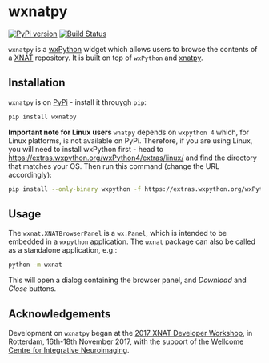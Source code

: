wxnatpy
=======


[![PyPi version](https://img.shields.io/pypi/v/wxnatpy.svg)](https://pypi.python.org/pypi/wxnatpy/)
[![Build Status](https://travis-ci.org/pauldmccarthy/wxnatpy.svg?branch=master)](https://travis-ci.org/pauldmccarthy/wxnatpy)


`wxnatpy` is a [wxPython](https://www.wxpython.org) widget which allows users
to browse the contents of a [XNAT](https://xnat.org) repository. It is built
on top of `wxPython` and
[xnatpy](https://bitbucket.org/bigr_erasmusmc/xnatpy).


## Installation


`wxnatpy` is on [PyPi](https://pypi.python.org/) - install it throuygh `pip`:


```sh
pip install wxnatpy
```


**Important note for Linux users** `wnatpy` depends on `wxpython 4` which, for
Linux platforms, is not available on PyPi.  Therefore, if you are using Linux,
you will need to install wxPython first - head to
https://extras.wxpython.org/wxPython4/extras/linux/ and find the directory
that matches your OS. Then run this command (change the URL accordingly):


```sh
pip install --only-binary wxpython -f https://extras.wxpython.org/wxPython4/extras/linux/gtk2/ubuntu-16.04/ wxpython
```


## Usage


The `wxnat.XNATBrowserPanel` is a `wx.Panel`, which is intended to be embedded
in a `wxpython` application. The `wxnat` package can also be called as a
standalone application, e.g.:

```sh
python -m wxnat
```

This will open a dialog containing the browser panel, and *Download* and
*Close* buttons.


## Acknowledgements


Development on `wxnatpy` began at the [2017 XNAT Developer
Workshop](https://wiki.xnat.org/workshop-2017/), in Rotterdam, 16th-18th
November 2017, with the support of the [Wellcome Centre for Integrative
Neuroimaging](https://www.ndcn.ox.ac.uk/divisions/fmrib/).